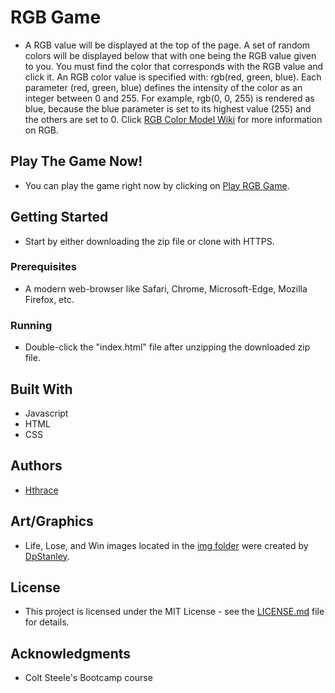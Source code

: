 # RGB Game

* A  RGB value will be displayed at the top of the page. A set of random colors will be displayed below that with one being the RGB value given to you. You must find the color
that corresponds with the RGB value and click it. An RGB color value is specified with: rgb(red, green, blue). Each parameter (red, green, blue) defines the intensity of
the color as an integer between 0 and 255. For example, rgb(0, 0, 255) is rendered as blue, because the blue parameter is set to its highest value (255) and the others are
set to 0. Click [RGB Color Model Wiki](https://en.wikipedia.org/wiki/RGB_color_model) for more information on RGB.

## Play The Game Now!

* You can play the game right now by clicking on [Play RGB Game](https://hthrace.github.io/RGB-Game/).

## Getting Started

* Start by either downloading the zip file or clone with HTTPS.

### Prerequisites

* A modern web-browser like Safari, Chrome, Microsoft-Edge, Mozilla Firefox, etc.

### Running

* Double-click the "index.html" file after unzipping the downloaded zip file.

## Built With

* Javascript
* HTML
* CSS

## Authors

* [Hthrace](https://github.com/Hthrace)

## Art/Graphics

* Life, Lose, and Win images located in the [img folder](https://github.com/Hthrace/RGB-Game/tree/master/img) were created by [DpStanley](https://github.com/Dpstanley).

## License

* This project is licensed under the MIT License - see the [LICENSE.md](PlaceHolder) file for details.

## Acknowledgments

* Colt Steele's Bootcamp course

